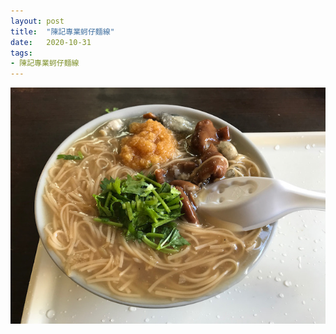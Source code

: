 ```yaml
---
layout: post
title:  "陳記專業蚵仔麵線"
date:   2020-10-31
tags:
- 陳記專業蚵仔麵線
---
```

![陳記專業蚵仔麵線](/media/2020-10-31-陳記專業蚵仔麵線.jpeg)